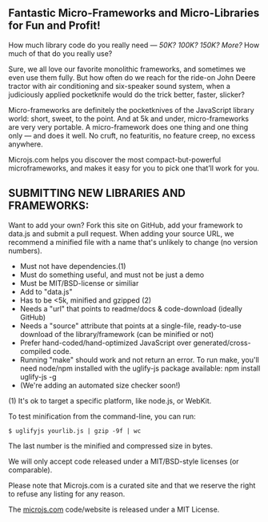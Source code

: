 Fantastic Micro-Frameworks and Micro-Libraries for Fun and Profit!
-----

How much library code do you really need — *50K? 100K? 150K? More?*
How much of that do you really use?

Sure, we all love our favorite monolithic frameworks, and sometimes we even
use them fully. But how often do we reach for the ride-on John Deere tractor
with air conditioning and six-speaker sound system, when a judiciously
applied pocketknife would do the trick better, faster, slicker?

Micro-frameworks are definitely the pocketknives of the JavaScript library
world: short, sweet, to the point. And at 5k and under, micro-frameworks are
very very portable. A micro-framework does one thing and one thing only —
and does it well. No cruft, no featuritis, no feature creep, no excess anywhere.

Microjs.com helps you discover the most compact-but-powerful microframeworks,
and makes it easy for you to pick one that’ll work for you.

SUBMITTING NEW LIBRARIES AND FRAMEWORKS:
-------

Want to add your own? Fork this site on GitHub, add your framework to data.js
and submit a pull request. When adding your source URL, we recommend a minified
file with a name that's unlikely to change (no version numbers).

  * Must not have dependencies.(1)
  * Must do something useful, and must not be just a demo
  * Must be MIT/BSD-license or similiar
  * Add to "data.js"
  * Has to be <5k, minified and gzipped (2)
  * Needs a "url" that points to readme/docs & code-download (ideally GitHub)
  * Needs a "source" attribute that points at a single-file, ready-to-use download of the library/framework (can be minified or not)
  * Prefer hand-coded/hand-optimized JavaScript over generated/cross-compiled code.
  * Running "make" should work and not return an error. To run make, you'll need node/npm installed with the uglify-js package available: npm install uglify-js -g
  * (We're adding an automated size checker soon!)

(1) It's ok to target a specific platform, like node.js, or WebKit.

To test minification from the command-line, you can run:

    $ uglifyjs yourlib.js | gzip -9f | wc

The last number is the minified and compressed size in bytes.

We will only accept code released under a MIT/BSD-style licenses (or comparable).

Please note that Microjs.com is a curated site and that we reserve the right to refuse
any listing for any reason.

The [microjs.com](http://microjs.com) code/website is released under a MIT License.
